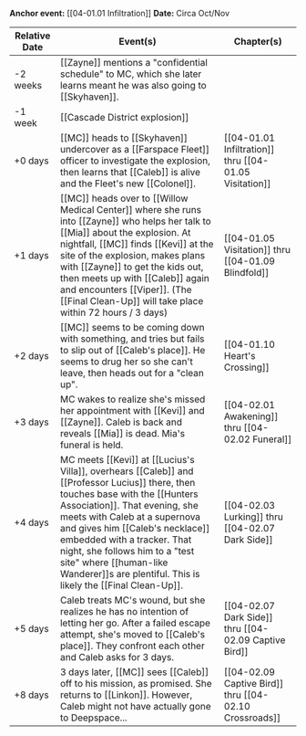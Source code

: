 **Anchor event:** [[04-01.01 Infiltration]]
**Date:** Circa Oct/Nov

| Relative Date | Event(s)                                                                                                                                                                                                                                                                                                                                                                                         | Chapter(s)                                             |
| ------------- | ------------------------------------------------------------------------------------------------------------------------------------------------------------------------------------------------------------------------------------------------------------------------------------------------------------------------------------------------------------------------------------------------ | ------------------------------------------------------ |
| -2 weeks      | [[Zayne]] mentions a "confidential schedule" to MC, which she later learns meant he was also going to [[Skyhaven]].                                                                                                                                                                                                                                                                              |                                                        |
| -1 week       | [[Cascade District explosion]]                                                                                                                                                                                                                                                                                                                                                                   |                                                        |
| +0 days       | [[MC]] heads to [[Skyhaven]] undercover as a [[Farspace Fleet]] officer to investigate the explosion, then learns that [[Caleb]] is alive and the Fleet's new [[Colonel]].                                                                                                                                                                                                                       | [[04-01.01 Infiltration]] thru [[04-01.05 Visitation]] |
| +1 days       | [[MC]] heads over to [[Willow Medical Center]] where she runs into [[Zayne]] who helps her talk to [[Mia]] about the explosion. At nightfall, [[MC]] finds [[Kevi]] at the site of the explosion, makes plans with [[Zayne]] to get the kids out, then meets up with [[Caleb]] again and encounters [[Viper]]. (The [[Final Clean-Up]] will take place within 72 hours / 3 days)                 | [[04-01.05 Visitation]] thru [[04-01.09 Blindfold]]    |
| +2 days       | [[MC]] seems to be coming down with something, and tries but fails to slip out of [[Caleb's place]]. He seems to drug her so she can't leave, then heads out for a "clean up".                                                                                                                                                                                                                   | [[04-01.10 Heart's Crossing]]                          |
| +3 days       | MC wakes to realize she's missed her appointment with [[Kevi]] and [[Zayne]]. Caleb is back and reveals [[Mia]] is dead. Mia's funeral is held.                                                                                                                                                                                                                                                  | [[04-02.01 Awakening]] thru [[04-02.02 Funeral]]       |
| +4 days       | MC meets [[Kevi]] at [[Lucius's Villa]], overhears [[Caleb]] and [[Professor Lucius]] there, then touches base with the [[Hunters Association]]. That evening, she meets with Caleb at a supernova and gives him [[Caleb's necklace]] embedded with a tracker. That night, she follows him to a "test site" where [[human-like Wanderer]]s are plentiful. This is likely the [[Final Clean-Up]]. | [[04-02.03 Lurking]] thru [[04-02.07 Dark Side]]       |
| +5 days       | Caleb treats MC's wound, but she realizes he has no intention of letting her go. After a failed escape attempt, she's moved to [[Caleb's place]]. They confront each other and Caleb asks for 3 days.                                                                                                                                                                                            | [[04-02.07 Dark Side]] thru [[04-02.09 Captive Bird]]  |
| +8 days       | 3 days later, [[MC]] sees [[Caleb]] off to his mission, as promised. She returns to [[Linkon]]. However, Caleb might not have actually gone to Deepspace...                                                                                                                                                                                                                                      | [[04-02.09 Captive Bird]] thru [[04-02.10 Crossroads]] |
